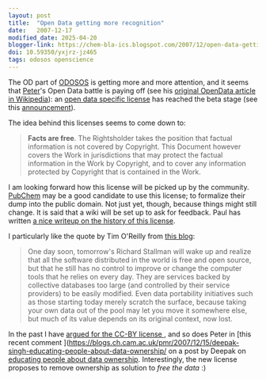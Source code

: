 ```yaml
---
layout: post
title:  "Open Data getting more recognition"
date:   2007-12-17
modified_date: 2025-04-20
blogger-link: https://chem-bla-ics.blogspot.com/2007/12/open-data-getting-more-recognition.html
doi: 10.59350/yxjrz-jz465
tags: odosos openscience
---
```


The OD part of [ODOSOS](http://blueobelisk.sourceforge.net/wiki/ODOSOS) is getting more and more attention, and it
seems that [Peter](http://wwmm.ch.cam.ac.uk/blogs/murrayrust/)'s Open Data battle is paying off (see his
[original OpenData article in Wikipedia](http://en.wikipedia.org/w/index.php?title=Open_Data&oldid=84679322)): an
[open data specific license](http://www.opendatacommons.org/odc-public-domain-dedication-and-licence/) has reached
the beta stage (see this [announcement](http://creativecommons.org/weblog/entry/7917)).

The idea behind this licenses seems to come down to:

> **Facts are free**. The Rightsholder takes the position that factual information is not covered by Copyright. This
> Document however covers the Work in jurisdictions that may protect the factual information in the Work by Copyright,
> and to cover any information protected by Copyright that is contained in the Work.

I am looking forward how this license will be picked up by the community. [PubChem](http://pubchem.ncbi.nlm.nih.gov/)
may be a good candidate to use this license; to formalize their dump into the public domain. Not just yet, though,
because things might still change. It is said that a wiki will be set up to ask for feedback. Paul has written
[a nice writeup on the history of this license](http://blogs.talis.com/nodalities/2007/12/licensing_open_data_creative_c.php).

I particularly like the quote by Tim O'Reilly from [this blog](http://radar.oreilly.com/archives/2006/07/four_big_ideas_about_open_sour.html):

> One day soon, tomorrow's Richard Stallman will wake up and realize that all the software distributed in the world
> is free and open source, but that he still has no control to improve or change the computer tools that he relies
> on every day. They are services backed by collective databases too large (and controlled by their service providers)
> to be easily modified. Even data portability initiatives such as those starting today merely scratch the surface,
> because taking your own data out of the pool may let you move it somewhere else, but much of its value depends on
> its original context, now lost.

In the past I have [argued for the CC-BY license <i class="fa-solid fa-recycle fa-xs"></i>](https://chem-bla-ics.linkedchemistry.info/2007/10/18/open-data-misconception-1-you-do-not.html),
and so does Peter in [this recent comment <i class="fa-solid fa-recycle fa-xs"></i>](https://blogs.ch.cam.ac.uk/pmr/2007/12/15/deepak-singh-educating-people-about-data-ownership/ on a post by Deepak on
[educating people about data ownership](http://mndoci.com/blog/2007/12/15/educating-people-about-data-ownership/).
Interestingly, the new license proposes to remove ownership as solution to *free the data* :)
